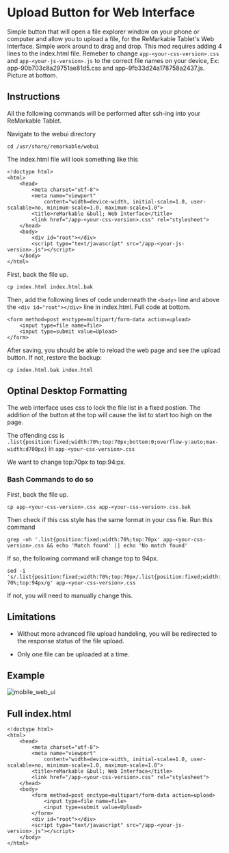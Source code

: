 # Upload Button for Web Interface
Simple button that will open a file explorer window on your phone or computer and allow you to upload a file, for the ReMarkable Tablet's Web Interface. Simple work around to drag and drop. This mod requires adding 4 lines to the index.html file. Remeber to change `app-<your-css-version>.css` and `app-<your-js-version>.js` to the correct file names on your device, Ex: app-90b703c8a29751ae81d5.css and app-9fb33d24a178758a2437.js. Picture at bottom.


## Instructions

All the following commands will be performed after ssh-ing into your ReMarkable Tablet.

Navigate to the webui directory

`cd /usr/share/remarkable/webui`

The index.html file will look something like this

```
<!doctype html>
<html>
    <head>
        <meta charset="utf-8">
        <meta name="viewport"
            content="width=device-width, initial-scale=1.0, user-scalable=no, minimum-scale=1.0, maximum-scale=1.0">
        <title>reMarkable &bull; Web Interface</title>
        <link href="/app-<your-css-version>.css" rel="stylesheet">
    </head>
    <body>
        <div id="root"></div>
        <script type="text/javascript" src="/app-<your-js-version>.js"></script>
    </body>
</html>
```

First, back the file up. 

`cp index.html index.html.bak`


Then, add the following lines of code underneath the `<body>` line and above the `<div id="root"></div>` line in index.html. Full code at bottom.

```
<form method=post enctype=multipart/form-data action=upload>
    <input type=file name=file>
    <input type=submit value=Upload>
</form>
```

After saving, you should be able to reload the web page and see the upload button. If not, restore the backup:

`cp index.html.bak index.html`


## Optinal Desktop Formatting

The web interface uses css to lock the file list in a fixed postion. The addition of the button at the top will cause the list to start too high on the page. 

The offending css is `.list{position:fixed;width:70%;top:70px;bottom:0;overflow-y:auto;max-width:d700px}` in `app-<your-css-version>.css`

We want to change top:70px to top:94:px.

### Bash Commands to do so

First, back the file up. 

`cp app-<your-css-version>.css app-<your-css-version>.css.bak`

Then check if this css style has the same format in your css file. Run this command

`grep -oh '.list{position:fixed;width:70%;top:70px' app-<your-css-version>.css && echo 'Match found' || echo 'No match found'`

If so, the following command will change top to 94px.

`sed -i 's/.list{position:fixed;width:70%;top:70px/.list{position:fixed;width:70%;top:94px/g' app-<your-css-version>.css`

If not, you will need to manually change this.

## Limitations

- Without more advanced file upload handeling, you will be redirected to the response status of the file upload.

- Only one file can be uploaded at a time.

## Example

![mobile_web_ui](https://user-images.githubusercontent.com/122753594/213054617-a4f68efe-08a5-4c45-a866-6103e3e144fd.jpg)

## Full index.html 

```
<!doctype html>
<html>
    <head>
        <meta charset="utf-8">
        <meta name="viewport"
            content="width=device-width, initial-scale=1.0, user-scalable=no, minimum-scale=1.0, maximum-scale=1.0">
        <title>reMarkable &bull; Web Interface</title>
        <link href="/app-<your-css-version>.css" rel="stylesheet">
    </head>
    <body>
        <form method=post enctype=multipart/form-data action=upload>
            <input type=file name=file>
            <input type=submit value=Upload>
        </form>
        <div id="root"></div>
        <script type="text/javascript" src="/app-<your-js-version>.js"></script>
    </body>
</html>
```